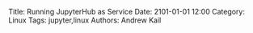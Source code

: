 Title: Running JupyterHub as Service
Date: 2101-01-01 12:00
Category: Linux
Tags: jupyter,linux
Authors: Andrew Kail


